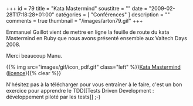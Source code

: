 +++
id = 79
title = "Kata Mastermind"
soustitre = ""
date = "2009-02-28T17:18:28+01:00"
catégories = [ "Conférences" ]
description = ""
comments = true
thumbnail = "/images/arton79.gif"
+++

<div class="chapo"></div>

Emmanuel Gaillot vient de mettre en ligne la feuille de route du kata Mastermind en Ruby que nous avons présenté ensemble aux Valtech Days 2008.

Merci beaucoup Manu.

{{% img src="images/gif/icon_pdf.gif" class="left" %}}[Kata Mastermind](http://sites.google.com/site/emmanuelgaillot/katas/) ([licence](http://creativecommons.org/licenses/by-nc-sa/2.0/fr/)){{% clear %}}

N'hésitez pas à la télécharger pour vous entraîner à le faire, c'est un bon exercice pour apprendre le TDD[[Tests Driven Development : développement piloté par les tests]] ;-)